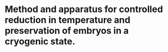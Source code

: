 # Method and apparatus for controlled reduction in temperature and preservation of embryos in a cryogenic state.